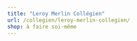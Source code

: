 ```yaml
---
title: "Leroy Merlin Collégien"
url: /collegien/leroy-merlin-collegien/
shop: à faire soi-même
---
```

